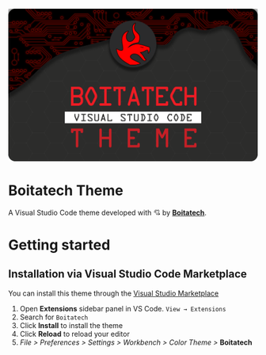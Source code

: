 <p align="center">
  <img src="static/banner.png">
</p>

# Boitatech Theme

A Visual Studio Code theme developed with 💘 by **[Boitatech](https://www.discord.gg/boitatech)**.

# Getting started

## Installation via Visual Studio Code Marketplace

You can install this theme through the [Visual Studio Marketplace](https://marketplace.visualstudio.com/items?itemName=Boitatech.boitatech)

1.  Open **Extensions** sidebar panel in VS Code. `View → Extensions`
2.  Search for `Boitatech`
3.  Click **Install** to install the theme
4.  Click **Reload** to reload your editor
5.  *File > Preferences > Settings > Workbench > Color Theme >* **Boitatech**